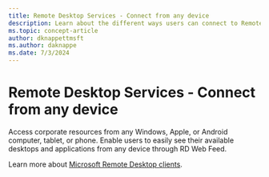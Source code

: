 ```yaml
---
title: Remote Desktop Services - Connect from any device
description: Learn about the different ways users can connect to Remote Desktop.
ms.topic: concept-article
author: dknappettmsft
ms.author: daknappe
ms.date: 7/3/2024
---
```

# Remote Desktop Services - Connect from any device

Access corporate resources from any Windows, Apple, or Android computer, tablet, or phone. Enable users to easily see their available desktops and applications from any device through RD Web Feed.

Learn more about [Microsoft Remote Desktop clients](clients/remote-desktop-clients.md).
